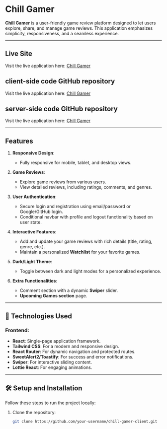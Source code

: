 # Chill Gamer 

**Chill Gamer** is a user-friendly game review platform designed to let users explore, share, and manage game reviews. This application emphasizes simplicity, responsiveness, and a seamless experience.

---

##  Live Site
Visit the live application here: [Chill Gamer](https://your-live-site-url.com)
## client-side code GitHub repository
Visit the live application here: [Chill Gamer](https://your-live-site-url.com)
## server-side code GitHub repository
Visit the live application here: [Chill Gamer](https://your-live-site-url.com)

---

##  Features

1. **Responsive Design**:  
   - Fully responsive for mobile, tablet, and desktop views.  

2. **Game Reviews**:  
   - Explore game reviews from various users.  
   - View detailed reviews, including ratings, comments, and genres.  

3. **User Authentication**:  
   - Secure login and registration using email/password or Google/GitHub login.  
   - Conditional navbar with profile and logout functionality based on user state.  

4. **Interactive Features**:  
   - Add and update your game reviews with rich details (title, rating, genre, etc.).  
   - Maintain a personalized **Watchlist** for your favorite games.  

5. **Dark/Light Theme**:  
   - Toggle between dark and light modes for a personalized experience.  

6. **Extra Functionalities**:  
   - Comment section with a dynamic **Swiper** slider.  
   -  **Upcoming Games section** page.  

---

## 🔧 Technologies Used  

### Frontend:  
- **React**: Single-page application framework.  
- **Tailwind CSS**: For a modern and responsive design.  
- **React Router**: For dynamic navigation and protected routes.  
- **SweetAlert2/Toastify**: For success and error notifications.  
- **Swiper**: For interactive sliding content.  
- **Lottie React**: For engaging animations.  

---

## 🛠️ Setup and Installation  

Follow these steps to run the project locally:  

1. Clone the repository:  
   ```bash
   git clone https://github.com/your-username/chill-gamer-client.git
